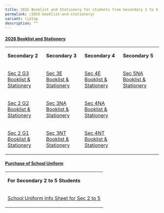 ```yaml
---
title: 2025 Booklist and Stationery for students from Secondary 1 to 5
permalink: /2025-booklist-and-stationery/
variant: tiptap
description: ""
---
```

<h4><strong><u>2026 Booklist and Stationery</u></strong></h4>
<table style="minWidth: 100px">
<colgroup>
<col>
<col>
<col>
<col>
</colgroup>
<tbody>
<tr>
<td rowspan="1" colspan="1">
<p><strong>Secondary 2</strong>
</p>
</td>
<td rowspan="1" colspan="1">
<p><strong>Secondary 3</strong>
</p>
</td>
<td rowspan="1" colspan="1">
<p><strong>Secondary 4</strong>
</p>
</td>
<td rowspan="1" colspan="1">
<p><strong>Secondary 5</strong>
</p>
</td>
</tr>
<tr>
<td rowspan="1" colspan="1">
<p><a href="/files/Sec_2_G3_Booklist___Stationery.pdf" rel="noopener noreferrer nofollow" target="_blank">Sec 2 G3 Booklist &amp; Stationery</a>
</p>
</td>
<td rowspan="1" colspan="1">
<p><a href="/files/Sec_3E_Booklist___Stationery.pdf" rel="noopener noreferrer nofollow" target="_blank">Sec 3E Booklist &amp; Stationery</a>
</p>
</td>
<td rowspan="1" colspan="1">
<p><a href="/files/Sec_4E_Booklist___Stationery.pdf" rel="noopener noreferrer nofollow" target="_blank">Sec 4E Booklist &amp; Stationery</a>
</p>
</td>
<td rowspan="1" colspan="1">
<p><a href="/files/Sec_5NA_Booklist___Stationery.pdf" rel="noopener noreferrer nofollow" target="_blank">Sec 5NA Booklist &amp; Stationery</a>
</p>
</td>
</tr>
<tr>
<td rowspan="1" colspan="1">
<p><a href="/files/Sec_2_G2_Booklist___Stationery.pdf" rel="noopener noreferrer nofollow" target="_blank">Sec 2 G2 Booklist &amp; Stationery</a>
</p>
</td>
<td rowspan="1" colspan="1">
<p><a href="/files/Sec_3NA_Booklist___Stationery.pdf" rel="noopener noreferrer nofollow" target="_blank">Sec 3NA Booklist &amp; Stationery</a>
</p>
</td>
<td rowspan="1" colspan="1">
<p><a href="/files/Sec_4NA_Booklist___Stationery.pdf" rel="noopener noreferrer nofollow" target="_blank">Sec 4NA Booklist &amp; Stationery</a>
</p>
</td>
<td rowspan="1" colspan="1">
<p></p>
</td>
</tr>
<tr>
<td rowspan="1" colspan="1">
<p><a href="/files/Sec_2_G1_Booklist___Stationery.pdf" rel="noopener noreferrer nofollow" target="_blank">Sec 2 G1 Booklist &amp; Stationery</a>
</p>
</td>
<td rowspan="1" colspan="1">
<p><a href="/files/Sec_3NT_Booklist___Stationery.pdf" rel="noopener noreferrer nofollow" target="_blank">Sec 3NT Booklist &amp; Stationery</a>
</p>
</td>
<td rowspan="1" colspan="1">
<p><a href="/files/Sec_4NT_Booklist___Stationery.pdf" rel="noopener noreferrer nofollow" target="_blank">Sec 4NT Booklist &amp; Stationery</a>
</p>
</td>
<td rowspan="1" colspan="1">
<p></p>
</td>
</tr>
</tbody>
</table>
<h4><strong><u>Purchase of School Uniform</u></strong></h4>
<table style="minWidth: 25px">
<colgroup>
<col>
</colgroup>
<tbody>
<tr>
<td rowspan="1" colspan="1">
<p><strong>For Secondary 2 to 5 Students</strong>
</p>
</td>
</tr>
<tr>
<td rowspan="1" colspan="1">
<p><a href="/files/Purchase_of_School_Uniform__Sec_2__to_5_Students_.pdf" rel="noopener nofollow" target="_blank">School Uniform Info Sheet for Sec 2 to 5</a>
</p>
</td>
</tr>
</tbody>
</table>
<p></p>